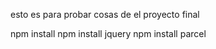 esto es para probar cosas de el proyecto final 


npm install 
npm install jquery
npm install parcel
